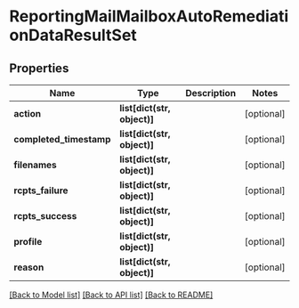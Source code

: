 # ReportingMailMailboxAutoRemediationDataResultSet

## Properties
Name | Type | Description | Notes
------------ | ------------- | ------------- | -------------
**action** | **list[dict(str, object)]** |  | [optional] 
**completed_timestamp** | **list[dict(str, object)]** |  | [optional] 
**filenames** | **list[dict(str, object)]** |  | [optional] 
**rcpts_failure** | **list[dict(str, object)]** |  | [optional] 
**rcpts_success** | **list[dict(str, object)]** |  | [optional] 
**profile** | **list[dict(str, object)]** |  | [optional] 
**reason** | **list[dict(str, object)]** |  | [optional] 

[[Back to Model list]](../README.md#documentation-for-models) [[Back to API list]](../README.md#documentation-for-api-endpoints) [[Back to README]](../README.md)

